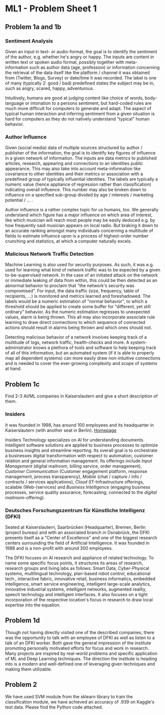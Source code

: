 # ML1 - Problem Sheet 1

## Problem 1a and 1b

### Sentiment Analysis

Given an input in text- or audio-format, the goal is to identify the sentiment of the author, e.g. whether he's angry or happy.
The inputs are content in written text or spoken audio format, possibly together with meta-information such as author data (age, profession) or information concerning the retrieval of the data itself like the platform / channel it was obtained from (Twitter, Blogs, Survey) or date/time it was recorded.
The label is one of many (typically 2: good / bad) predefined states the subject may be in, such as angry, scared, happy, adventurous. 

Intuitively, humans are good at judging content like choice of words, body-language or intonation to a persons sentiment, but hard-coded rules are much more difficult for computers to generate and adapt. The aspect of typical human interaction and inferring sentiment from a given situation is hard for computers as they do not natively understand "typical" human behavior. 

### Author Influence

Given (social media) data of multiple sources structured by author / publisher of the information, the goal is to identify key figures of influence in a given network of information.
The inputs are data metrics to published articles, research, appearing and connections to an identities public appearance. This may also take into account meta-information like covariance to other identities and their metrics or association with a predefined group of typically influential identities.
The labels are typically a numeric value (hence appliance of regression rather than classification) indicating overall influence. This number may also be broken down to influence on a specified sub-group divided by age / interests / marketing potential / ... .  

Author influence is a rather complex topic for us humans, too. We generally understand which figure has a major influence on which area of interest, like which musician will reach most people may be easily deduced e.g. by how frequently said musician appears on local radio. But braking it down to an accurate ranking amongst many individuals concerning a multitude of fields to estimate influence upon is a process of highest-order number crunching and statistics, at which a computer naturally excels.

### Malicious Network Traffic Detection

Machine Learning is also used for security purposes. As such, it was e.g. used for learning what kind of network traffic was to be expected by a given to-be-supervised network. In the case of an initiated attack on the network or immediate leaking of data from within, this could be then detected as an abnormal behavior to proclaim that "the network's security was compromised".
For input, the data traffic (size, frequency, table of recipients, ...) is monitored and metrics learned and foreshadowed.
The labels would be a numeric estimation of "normal behavior", to which a threshold should be applied to create some buffer for "different, yet still ordinary" behavior. As the numeric estimation regresses to unexpected values, alarm is being thrown.
This all may also incorporate associate rule learning to draw direct connections to which sequence of connected actions should result in alarms being thrown and which ones should not.

Detecting malicious behavior of a network involves keeping track of a multitude of logs, network traffic, health-checks and more. A system-administrator knows a plethora of tools and software to help keeping track of all of this information, but an automated system (if it is able to properly map all dependent systems) can more easily draw non-intuitive connections and is needed to cover the ever-growing complexity and scope of systems at hand. 


## Problem 1c

Find 2-3 AI/ML companies in Kaiserslautern and give a short description of them.

### Insiders

It was founded in 1998, has around 100 employees and its headquarter in Kaiserslautern (with another seat in Berlin).
[Homepage](https://www.insiders-technologies.de/home.html)

Insiders Technology specializes on AI for understanding documents. Intelligent software solutions are applied to business processes to optimize business insights and streamline reporting. Its overall goal is to orchestrate a businesses digital transformation with respect to automation, customer relation and general information management.
Its offerings include *Input Management* (digital mailroom, billing service, order management), *Customer Communication* (Customer engagement platform, response management, process transparency), *Mobile* (chat / capture / info / contracts / services applications), *Cloud* (IT-Infrastructure offerings, scalable (Web-)services) and *Business Intelligence* (engaging business processes, service quality assurance, forecasting; connected to the *digital mailroom*-offering).

### Deutsches Forschungszentrum für Künstliche Intelligenz (DFKI)

Seated at Kaiserslautern, Saarbrücken (Headquarter), Bremen, Berlin (project bureau) and with an associated branch in Osnabrück, the DFKI presents itself as a "Center of Excellence" and one of the biggest research centers surrounding the field of Artificial Intelligence. It was founded in 1988 and is a non-profit with around 300 employees.

The DFKI focuses on AI research and appliance of related technology. To name some specific focus points, it structures its areas of research, research groups and living labs as follows: Smart Data, Cyber-Physical systems, multilingual technology, plan-based robot control,  educational tech., interactive fabric, innovative retail, business informatics, embedded intelligence, smart service engineering, intelligent large-scale analytics, innovative industrial systems, intelligent networks, augmented reality, speech technology and intelligent interfaces.
It also focuses on a tight incorporation of the respective location's focus in research to draw local expertise into the equation.

## Problem 1d

Though not having directly visited one of the described companies, there was the opportunity to talk with an employee of DFKI as well as listen to a talk of an DFKI worker. Both gave the general impression of the institute promoting personally motivated efforts for focus and work in research.
Many projects are inspired by real-world problems and specific application of ML and Deep Learning techniques. The direction the institute is heading into is a modern and well-defined one of leveraging given techniques and making them utilizable. 

## Problem 2

We have used SVM module from the sklearn library to train the classification module, we have achieved an accuracy of .939 on Kaggle's test data. Please find the Python code attached. 
